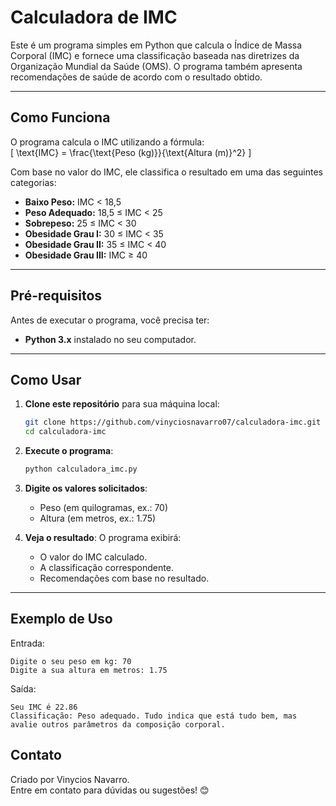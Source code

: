 # **Calculadora de IMC**

Este é um programa simples em Python que calcula o Índice de Massa Corporal (IMC) e fornece uma classificação baseada nas diretrizes da Organização Mundial da Saúde (OMS). O programa também apresenta recomendações de saúde de acordo com o resultado obtido.

---

## **Como Funciona**

O programa calcula o IMC utilizando a fórmula:  
\[
\text{IMC} = \frac{\text{Peso (kg)}}{\text{Altura (m)}^2}
\]

Com base no valor do IMC, ele classifica o resultado em uma das seguintes categorias:
- **Baixo Peso:** IMC < 18,5
- **Peso Adequado:** 18,5 ≤ IMC < 25
- **Sobrepeso:** 25 ≤ IMC < 30
- **Obesidade Grau I:** 30 ≤ IMC < 35
- **Obesidade Grau II:** 35 ≤ IMC < 40
- **Obesidade Grau III:** IMC ≥ 40

---

## **Pré-requisitos**

Antes de executar o programa, você precisa ter:
- **Python 3.x** instalado no seu computador.

---

## **Como Usar**

1. **Clone este repositório** para sua máquina local:
   ```bash
   git clone https://github.com/vinyciosnavarro07/calculadora-imc.git
   cd calculadora-imc
   ```

2. **Execute o programa**:
   ```bash
   python calculadora_imc.py
   ```

3. **Digite os valores solicitados**:
   - Peso (em quilogramas, ex.: 70)
   - Altura (em metros, ex.: 1.75)

4. **Veja o resultado**:
   O programa exibirá:
   - O valor do IMC calculado.
   - A classificação correspondente.
   - Recomendações com base no resultado.

---

## **Exemplo de Uso**

Entrada:  
```plaintext
Digite o seu peso em kg: 70  
Digite a sua altura em metros: 1.75  
```

Saída:  
```plaintext
Seu IMC é 22.86  
Classificação: Peso adequado. Tudo indica que está tudo bem, mas avalie outros parâmetros da composição corporal.
```

## **Contato**

Criado por Vinycios Navarro.  
Entre em contato para dúvidas ou sugestões! 😊
